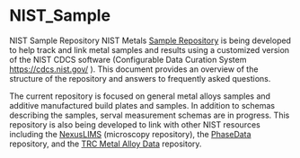  <link rel="stylesheet" href="https://pages.nist.gov/nist-header-footer/css/nist-combined.css">
      <script src="https://code.jquery.com/jquery-3.6.2.min.js" type="text/javascript" defer="defer"></script>
      <script src="https://pages.nist.gov/nist-header-footer/js/nist-header-footer.js" type="text/javascript" defer="defer"></script>
    

# NIST_Sample
NIST Sample Repository 
NIST Metals [Sample Repository](https://sample.nist.gov) is being developed to help track and link metal samples and results using a customized version of the NIST CDCS software (Configurable Data Curation System https://cdcs.nist.gov/ ). This document provides an overview of the structure of the repository and answers to frequently asked questions.

The current repository is focused on general metal alloys samples and additive manufactured build plates and samples. In addition to schemas describing the samples, serval measurement schemas are in progress. This repository is also being developed to link with other NIST resources including the [NexusLIMS](https://nexuslims.nist.gov/) (microscopy repository), the [PhaseData](https://phasedata.nist.gov/) repository, and the [TRC Metal Alloy Data](https://trc.nist.gov/MetalsAlloyUI/) repository.
